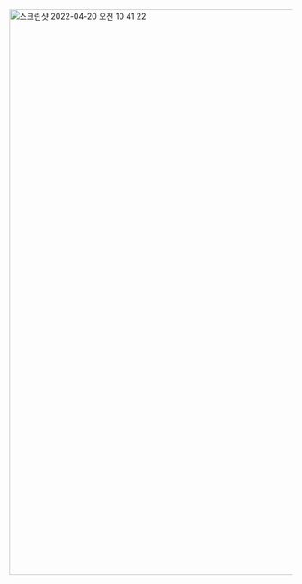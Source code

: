<img width="1006" alt="스크린샷 2022-04-20 오전 10 41 22" src="https://user-images.githubusercontent.com/62214428/164129854-e7dc11aa-b1b1-4ec7-9d85-7d29585c1111.png">
